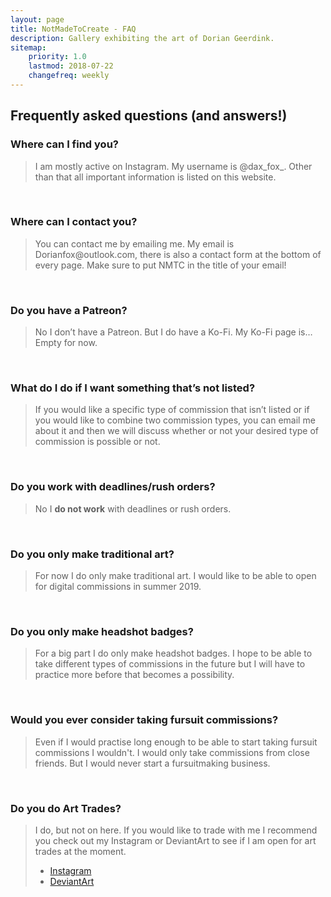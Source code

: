 ```yaml
---
layout: page
title: NotMadeToCreate - FAQ
description: Gallery exhibiting the art of Dorian Geerdink.
sitemap:
    priority: 1.0
    lastmod: 2018-07-22
    changefreq: weekly
---
```

## Frequently asked questions (and answers!)

### Where can I find you? <br>
<blockquote>I am mostly active on Instagram. My username is @dax_fox_. Other than that all important information is listed on this website.</blockquote><br>
    
### Where can I contact you? <br>
<blockquote>You can contact me by emailing me. My email is Dorianfox@outlook.com, there is also a contact form at the bottom of every page. Make sure to put NMTC in the title of your email!</blockquote><br>
    
### Do you have a Patreon? <br>
<blockquote>No I don’t have a Patreon. But I do have a Ko-Fi. My Ko-Fi page is… Empty for now.</blockquote><br>

### What do I do if I want something that’s not listed? <br>
<blockquote>If you would like a specific type of commission that isn’t listed or if you would like to combine two commission types, you can email me about it and then we will discuss whether or not your desired type of commission is possible or not.</blockquote><br>

### Do you work with deadlines/rush orders? <br>
<blockquote>No I <b>do not work</b> with deadlines or rush orders.</blockquote><br>

### Do you only make traditional art? <br>
<blockquote>For now I do only make traditional art. I would like to be able to open for digital commissions in summer 2019.</blockquote><br>

### Do you only make headshot badges? <br>
<blockquote>For a big part I do only make headshot badges. I hope to be able to take different types of commissions in the future but I will have to practice more before that becomes a possibility.</blockquote><br>

### Would you ever consider taking fursuit commissions? <br>
<blockquote>Even if I would practise long enough to be able to start taking fursuit commissions I wouldn't. I would only take commissions from close friends. But I would never start a fursuitmaking business.</blockquote><br>

### Do you do Art Trades? <br>
<blockquote>I do, but not on here. If you would like to trade with me I recommend you check out my Instagram or DeviantArt to see if I am open for art trades at the moment. <ul class="icons alt"><li><a href="https://www.instagram.com/dax_fox_/" class="icon alt fa-instagram"><span class="label">Instagram</span></a></li><li><a href="https://www.deviantart.com/rainbowburrito" class="icon alt fa-dribbble"><span class="label">DeviantArt</span></a></li></ul></blockquote><br>

